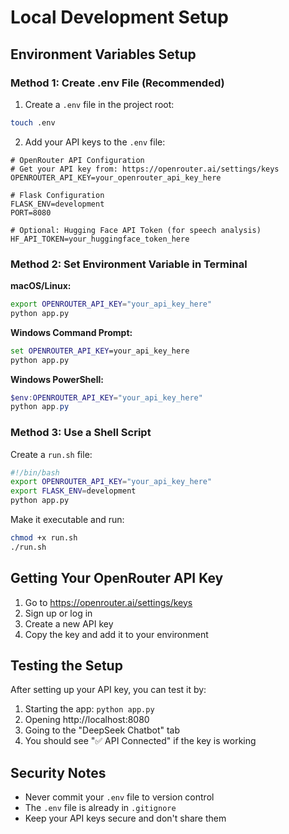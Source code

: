 # Local Development Setup

## Environment Variables Setup

### Method 1: Create .env File (Recommended)

1. Create a `.env` file in the project root:
```bash
touch .env
```

2. Add your API keys to the `.env` file:
```env
# OpenRouter API Configuration
# Get your API key from: https://openrouter.ai/settings/keys
OPENROUTER_API_KEY=your_openrouter_api_key_here

# Flask Configuration
FLASK_ENV=development
PORT=8080

# Optional: Hugging Face API Token (for speech analysis)
HF_API_TOKEN=your_huggingface_token_here
```

### Method 2: Set Environment Variable in Terminal

**macOS/Linux:**
```bash
export OPENROUTER_API_KEY="your_api_key_here"
python app.py
```

**Windows Command Prompt:**
```cmd
set OPENROUTER_API_KEY=your_api_key_here
python app.py
```

**Windows PowerShell:**
```powershell
$env:OPENROUTER_API_KEY="your_api_key_here"
python app.py
```

### Method 3: Use a Shell Script

Create a `run.sh` file:
```bash
#!/bin/bash
export OPENROUTER_API_KEY="your_api_key_here"
export FLASK_ENV=development
python app.py
```

Make it executable and run:
```bash
chmod +x run.sh
./run.sh
```

## Getting Your OpenRouter API Key

1. Go to https://openrouter.ai/settings/keys
2. Sign up or log in
3. Create a new API key
4. Copy the key and add it to your environment

## Testing the Setup

After setting up your API key, you can test it by:

1. Starting the app: `python app.py`
2. Opening http://localhost:8080
3. Going to the "DeepSeek Chatbot" tab
4. You should see "✅ API Connected" if the key is working

## Security Notes

- Never commit your `.env` file to version control
- The `.env` file is already in `.gitignore`
- Keep your API keys secure and don't share them 